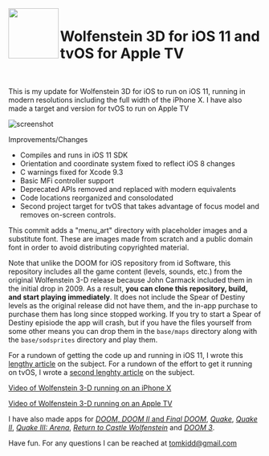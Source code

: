 <img align="left" width="100" height="100" src="https://raw.githubusercontent.com/tomkidd/Wolf3D-iOS/master/icon_wolf3d.png">  

#  Wolfenstein 3D for iOS 11 and tvOS for Apple TV

&nbsp;

This is my update for Wolfenstein 3D for iOS to run on iOS 11, running in modern resolutions including the full width of the iPhone X. I have also made a target and version for tvOS to run on Apple TV

![screenshot](https://raw.githubusercontent.com/tomkidd/Wolf3d-iOS/master/ss_wolf3d.png)

Improvements/Changes

- Compiles and runs in iOS 11 SDK
- Orientation and coordinate system fixed to reflect iOS 8 changes
- C warnings fixed for Xcode 9.3
- Basic MFi controller support
- Deprecated APIs removed and replaced with modern equivalents
- Code locations reorganized and consolodated
- Second project target for tvOS that takes advantage of focus model and removes on-screen controls.

This commit adds a "menu_art" directory with placeholder images and a substitute font. These are images made from scratch and a public domain font in order to avoid distributing copyrighted material. 

Note that unlike the DOOM for iOS repository from id Software, this repository includes all the game content (levels, sounds, etc.) from the original Wolfenstein 3-D release because John Carmack included them in the initial drop in 2009. As a result, **you can clone this repository, build, and start playing immediately**. It does not include the Spear of Destiny levels as the original release did not have them, and the in-app purchase to purchase them has long since stopped working. If you try to start a Spear of Destiny episiode the app will crash, but if you have the files yourself from some other means you can drop them in the `base/maps` directory along with the `base/sodsprites` directory and play them. 

For a rundown of getting the code up and running in iOS 11, I wrote this [lengthy article](http://schnapple.com/wolfenstein-3d-and-doom-on-ios-11/) on the subject. For a rundown of the effort to get it running on tvOS, I wrote a [second lenghty article](http://schnapple.com/wolfenstein-3d-and-doom-on-tvos-for-apple-tv/) on the subject. 

[Video of Wolfenstein 3-D running on an iPhone X](https://www.youtube.com/watch?v=O_tC5krFVZ8)

[Video of Wolfenstein 3-D running on an Apple TV](https://www.youtube.com/watch?v=ghkjUi_1Bos)

I have also made apps for [*DOOM*, *DOOM II* and *Final DOOM*](https://github.com/tomkidd/DOOM-iOS), [*Quake*](https://github.com/tomkidd/Quake-iOS), [*Quake II*](https://github.com/tomkidd/Quake2-iOS), [*Quake III: Arena*](https://github.com/tomkidd/Quake3-iOS), [*Return to Castle Wolfenstein*](https://github.com/tomkidd/RTCW-iOS) and [*DOOM 3*](https://github.com/tomkidd/DOOM3-iOS).

Have fun. For any questions I can be reached at tomkidd@gmail.com
